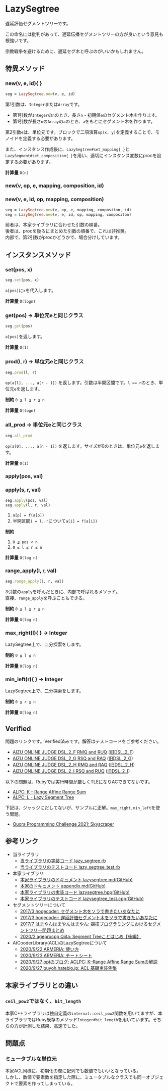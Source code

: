 # LazySegtree

遅延評価セグメントツリーです。

この命名には批判があって、遅延伝播セグメントツリーの方が良いという意見も根強いです。

宗教戦争を避けるために、遅延セグ木と呼ぶのがいいかもしれません。

## 特異メソッド

### new(v, e, id){  }

```ruby
seg = LazySegtree.new(v, e, id)
```

第1引数は、`Integer`または`Array`です。

- 第1引数が`Integer`の`n`のとき、長さ`n`・初期値`e`のセグメント木を作ります。
- 第1引数が長さ`n`の`Array`の`a`のとき、`a`をもとにセグメント木を作ります。

第2引数`e`は、単位元です。ブロックで二項演算`op(x, y)`を定義することで、モノイドを定義する必要があります。

また、インスタンス作成後に、`LazySegtree#set_mapping{ }`と`LazySegment#set_composition{ }`を用い、適切にインスタンス変数にprocを設定する必要があります。

**計算量** `O(n)`

### new(v, op, e, mapping, composition, id)
### new(v, e, id, op, mapping, composition)

```ruby
seg = LazySegtree.new(v, op, e, mapping, compositon, id)
seg = LazySegtree.new(v, e, id, op, mapping, compositon)
```

前者は、本家ライブラリに合わせた引数の順番。  
後者は、procを後ろにまとめた引数の順番で、これは非推奨。  
内部で、第2引数がprocかどうかで、場合分けしています。

## インスタンスメソッド

### set(pos, x)

```ruby
seg.set(pos, x)
```

`a[pos]`に`x`を代入します。

**計算量** `O(logn)`


### get(pos)  -> 単位元eと同じクラス

```ruby
seg.get(pos)
```

`a[pos]`を返します。

**計算量** `O(1)`


### prod(l, r) -> 単位元eと同じクラス

```ruby
seg.prod(l, r)
```

`op(a[l], ..., a[r - 1])` を返します。引数は半開区間です。`l == r`のとき、単位元`e`を返します。

**制約** `0 ≦ l ≦ r ≦ n`

**計算量** `O(logn)`

### all_prod -> 単位元eと同じクラス

```ruby
seg.all_prod
```

`op(a[0], ..., a[n - 1])` を返します。サイズが0のときは、単位元`e`を返します。

**計算量** `O(1)`

### apply(pos, val)
### apply(s, r, val)

```ruby
seg.apply(pos, val)
seg.apply(l, r, val)
```

1. `a[p] = f(a[p])`
2. 半開区間`i = l..r`について`a[i] = f(a[i])`

**制約** 
1. `0 ≦ pos < n` 
2. `0 ≦ l ≦ r ≦ n`

**計算量** `O(log n)`

### range_apply(l, r, val)

```ruby
seg.range_apply(l, r, val)
```

3引数の`apply`を呼んだときに、内部で呼ばれるメソッド。  
直接、`range_apply`を呼ぶこともできる。

**制約** `0 ≦ l ≦ r ≦ n`

**計算量** `O(log n)`

### max_right(l){  } -> Integer

LazySegtree上で、二分探索をします。

**制約**  `0 ≦ l ≦ n`

**計算量** `O(log n)`

### min_left(r){  } -> Integer

LazySegtree上で、二分探索をします。

**制約**  `0 ≦ r ≦ n`

**計算量** `O(log n)`

## Verified

問題のリンクです。Verified済みです。解答はテストコードをご参考ください。
- [AIZU ONLINE JUDGE DSL\_2\_F RMQ and RUQ](https://onlinejudge.u-aizu.ac.jp/problems/DSL_2_F) ([旧DSL_2_F](http://judge.u-aizu.ac.jp/onlinejudge/description.jsp?id=DSL_2_F))
- [AIZU ONLINE JUDGE DSL\_2\_G RSQ and RAQ](https://onlinejudge.u-aizu.ac.jp/problems/DSL_2_G) ([旧DSL_2_G](http://judge.u-aizu.ac.jp/onlinejudge/description.jsp?id=DSL_2_G))
- [AIZU ONLINE JUDGE DSL\_2\_H RMQ and RAQ](https://onlinejudge.u-aizu.ac.jp/problems/DSL_2_H) ([旧DSL_2_H](http://judge.u-aizu.ac.jp/onlinejudge/description.jsp?id=DSL_2_H))
- [AIZU ONLINE JUDGE DSL\_2\_I RSQ and RUQ](https://onlinejudge.u-aizu.ac.jp/problems/DSL_2_I) ([旧DSL_2_I](http://judge.u-aizu.ac.jp/onlinejudge/description.jsp?id=DSL_2_I))

以下の問題は、Rubyでは実行時間が厳しくTLEになりACできてないです。
- [ALPC: K - Range Affine Range Sum](https://atcoder.jp/contests/practice2/tasks/practice2_k)
- [ALPC: L - Lazy Segment Tree](https://atcoder.jp/contests/practice2/tasks/practice2_l)

下記は、ジャッジにだしてないが、サンプルに正解。`max_right`, `min_left`を使う問題。
- [Quora Programming Challenge 2021: Skyscraper](https://jonathanirvin.gs/files/division2_3d16774b0423.pdf#page=5)

## 参考リンク

- 当ライブラリ
  - [当ライブラリの実装コード lazy_segtree.rb](https://github.com/universato/ac-library-rb/blob/master/lib/lazy_segtree.rb)
  - [当ライブラリのテストコード lazy_segtree_test.rb](https://github.com/universato/ac-library-rb/blob/master/test/lazy_segtree_test.rb)
- 本家ライブラリ
  - [本家ライブラリのドキュメント lazysegtree.md(GitHub)](https://github.com/atcoder/ac-library/blob/master/document_ja/lazysegtree.md)
  - [本家のドキュメント appendix.md(GitHub)](https://github.com/atcoder/ac-library/blob/master/document_ja/appendix.md)
  - [本家ライブラリの実装コード lazysegtree.hpp(GitHub)](https://github.com/atcoder/ac-library/blob/master/atcoder/lazysegtree.hpp)
  - [本家ライブラリのテストコード lazysegtree_test.cpp(GitHub)](https://github.com/atcoder/ac-library/blob/master/test/unittest/lazysegtree_test.cpp)
- セグメントツリーについて
  - [2017/3 hogecoder: セグメント木をソラで書きたいあなたに](https://tsutaj.hatenablog.com/entry/2017/03/29/204841)
  - [2017/3 hogecoder: 遅延評価セグメント木をソラで書きたいあなたに](https://tsutaj.hatenablog.com/entry/2017/03/30/224339)
  - [2017/7 はまやんはまやんはまやん: 競技プログラミングにおけるセグメントツリー問題まとめ](https://blog.hamayanhamayan.com/entry/2017/07/08/173120)
  - [2020/2 ageprocpp Qiita: Segment Treeことはじめ【後編】](https://qiita.com/ageprocpp/items/9ea58ac181d31cfdfe02)
- AtCooderLibrary(ACL)のLazySegtreeについて
  - [2020/9/22 ARMERIA: 使い方](https://betrue12.hateblo.jp/entry/2020/09/22/194541)
  - [2020/9/23 ARMERIA: チートシート](https://betrue12.hateblo.jp/entry/2020/09/23/005940)
  - [2020/9/27 optのブログ: ACLPC: K–Range Affine Range Sumの解説](https://opt-cp.com/cp/lazysegtree-aclpc-k/)
  - [2020/9/27 buyoh.hateblo.jp: ACL 基礎実装例集](https://buyoh.hateblo.jp/entry/2020/09/27/190144)

## 本家ライブラリとの違い

### `ceil_pow2`ではなく、`bit_length`

本家C++ライブラリは独自定義の`internal::ceil_pow2`関数を用いてますが、本ライブラリではRuby既存のメソッド`Integer#bit_length`を用いています。そちらの方が計測した結果、高速でした。

## 問題点

### ミュータブルな単位元

本家ACL同様に、初期化の際に配列でも数値でもいいとなっている。  
しかし、数値で要素数を指定した際に、ミュータブルなクラスでも同一オブジェクトで要素を作ってしまっている。
